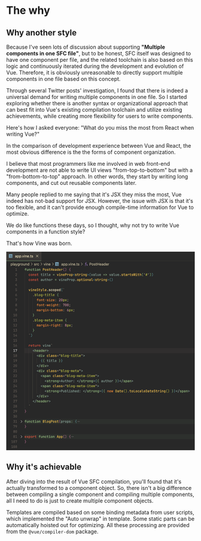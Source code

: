 # The why

## Why another style

Because I've seen lots of discussion about supporting **"Multiple components in one SFC file"**, but to be honest, SFC itself was designed to have one component per file, and the related toolchain is also based on this logic and continuously iterated during the development and evolution of Vue. Therefore, it is obviously unreasonable to directly support multiple components in one file based on this concept.

Through several Twitter posts' investigation, I found that there is indeed a universal demand for writing multiple components in one file. So I started exploring whether there is another syntax or organizational approach that can best fit into Vue's existing compilation toolchain and utilize existing achievements, while creating more flexibility for users to write components.

Here's how I asked everyone: "What do you miss the most from React when writing Vue?" 

In the comparison of development experience between Vue and React, the most obvious difference is the the forms of component organization.

I believe that most programmers like me involved in web front-end development are not able to write UI views "from-top-to-bottom" but with a "from-bottom-to-top" approach. In other words, they start by writing long components, and cut out reusable components later.

Many people replied to me saying that it's JSX they miss the most, Vue indeed has not-bad support for JSX. However, the issue with JSX is that it's too flexible, and it can't provide enough compile-time information for Vue to optimize.

We do like functions these days, so I thought, why not try to write Vue components in a function style? 

That's how Vine was born.

![Quick view](../assets/quick-view.png)

## Why it's achievable

After diving into the result of Vue SFC compilation, you'll found that it's actually transformed to a component object. So, there isn't a big difference between compiling a single component and compiling multiple components, all I need to do is just to create multiple component objects.

Templates are compiled based on some binding metadata from user scripts, which implemented the "Auto unwrap" in template. Some static parts can be automatically hoisted out for optimizing. All these processing are provided from the `@vue/compiler-dom` package. 
